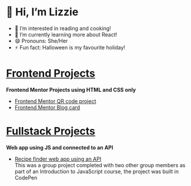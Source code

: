 # 👋 Hi, I’m Lizzie #
- 👀 I’m interested in reading and cooking!
- 🌱 I’m currently learning more about React!
- 😄 Pronouns: She/Her
- ⚡ Fun fact: Halloween is my favourite holiday!

# <ins>Frontend Projects</ins>
**Frontend Mentor Projects using HTML and CSS only**
* [Frontend Mentor QR code project](https://github.com/esimscd/QRcode.git)
* [Frontend Mentor Blog card](https://github.com/esimscd/BlogCard.git)

# <ins>Fullstack Projects</ins>
**Web app using JS and connected to an API**

* [Recipe finder web app using an API](https://codepen.io/esim343/pen/abgMBGe) <br>
This was a group project completed with two other group members as part of an Introduction to JavaScript course, the project was built in CodePen

